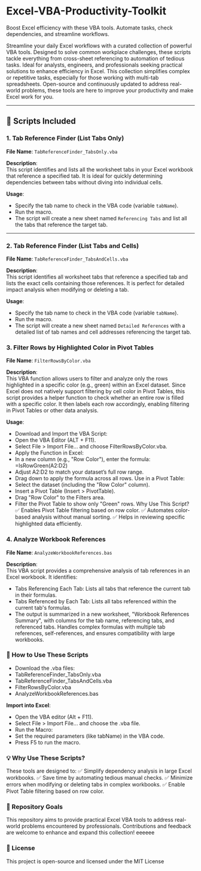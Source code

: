 # Excel-VBA-Productivity-Toolkit
Boost Excel efficiency with these VBA tools. Automate tasks, check dependencies, and streamline workflows.



Streamline your daily Excel workflows with a curated collection of powerful VBA tools. Designed to solve common workplace challenges, these scripts tackle everything from cross-sheet referencing to automation of tedious tasks. Ideal for analysts, engineers, and professionals seeking practical solutions to enhance efficiency in Excel. This collection simplifies complex or repetitive tasks, especially for those working with multi-tab spreadsheets. Open-source and continuously updated to address real-world problems, these tools are here to improve your productivity and make Excel work for you.

---

## 📜 Scripts Included

### 1. **Tab Reference Finder (List Tabs Only)**

**File Name**: `TabReferenceFinder_TabsOnly.vba`

**Description**:  
This script identifies and lists all the worksheet tabs in your Excel workbook that reference a specified tab. It is ideal for quickly determining dependencies between tabs without diving into individual cells.

**Usage**:
- Specify the tab name to check in the VBA code (variable `tabName`).
- Run the macro.
- The script will create a new sheet named `Referencing Tabs` and list all the tabs that reference the target tab.

---

### 2. **Tab Reference Finder (List Tabs and Cells)**

**File Name**: `TabReferenceFinder_TabsAndCells.vba`

**Description**:  
This script identifies all worksheet tabs that reference a specified tab and lists the exact cells containing those references. It is perfect for detailed impact analysis when modifying or deleting a tab.

**Usage**:
- Specify the tab name to check in the VBA code (variable `tabName`).
- Run the macro.
- The script will create a new sheet named `Detailed References` with a detailed list of tab names and cell addresses referencing the target tab.

### 3. Filter Rows by Highlighted Color in Pivot Tables
**File Name**: `FilterRowsByColor.vba`

**Description**:  
This VBA function allows users to filter and analyze only the rows highlighted in a specific color (e.g., green) within an Excel dataset. Since Excel does not natively support filtering by cell color in Pivot Tables, this script provides a helper function to check whether an entire row is filled with a specific color. It then labels each row accordingly, enabling filtering in Pivot Tables or other data analysis.

**Usage**:
- Download and Import the VBA Script:
- Open the VBA Editor (ALT + F11).
- Select File > Import File... and choose FilterRowsByColor.vba.
- Apply the Function in Excel:
- In a new column (e.g., "Row Color"), enter the formula:
=IsRowGreen(A2:D2)
- Adjust A2:D2 to match your dataset’s full row range.
- Drag down to apply the formula across all rows.
Use in a Pivot Table:
- Select the dataset (including the "Row Color" column).
- Insert a Pivot Table (Insert > PivotTable).
- Drag "Row Color" to the Filters area.
- Filter the Pivot Table to show only "Green" rows.
Why Use This Script?
✅ Enables Pivot Table filtering based on row color.
✅ Automates color-based analysis without manual sorting.
✅ Helps in reviewing specific highlighted data efficiently.

### 4. Analyze Workbook References
**File Name**: `AnalyzeWorkbookReferences.bas`

**Description**:  
This VBA script provides a comprehensive analysis of tab references in an Excel workbook. It identifies:
- Tabs Referencing Each Tab: Lists all tabs that reference the current tab in their formulas.
- Tabs Referenced by Each Tab: Lists all tabs referenced within the current tab's formulas.
- The output is summarized in a new worksheet, "Workbook References Summary", with columns for the tab name, referencing tabs, and referenced tabs. Handles complex formulas with multiple tab references, self-references, and ensures compatibility with large workbooks.

### 🔧 How to Use These Scripts
- Download the .vba files:
- TabReferenceFinder_TabsOnly.vba
- TabReferenceFinder_TabsAndCells.vba
- FilterRowsByColor.vba
- AnalyzeWorkbookReferences.bas

**Import into Excel**:
- Open the VBA editor (Alt + F11).
- Select File > Import File... and choose the .vba file.
- Run the Macro:
- Set the required parameters (like tabName) in the VBA code.
- Press F5 to run the macro.

### 💡 Why Use These Scripts?
These tools are designed to:
✅ Simplify dependency analysis in large Excel workbooks.
✅ Save time by automating tedious manual checks.
✅ Minimize errors when modifying or deleting tabs in complex workbooks.
✅ Enable Pivot Table filtering based on row color.

### 📂 Repository Goals
This repository aims to provide practical Excel VBA tools to address real-world problems encountered by professionals. Contributions and feedback are welcome to enhance and expand this collection!
eeeeee
### 📜 License
This project is open-source and licensed under the MIT License
